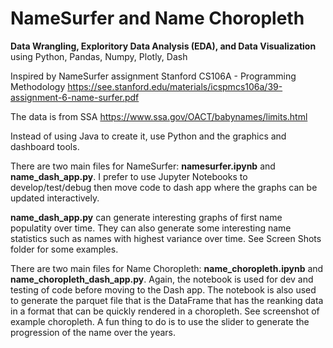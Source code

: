 # NameSurfer and Name Choropleth

**Data Wrangling, Exploritory Data Analysis (EDA), and Data Visualization** using Python, Pandas, Numpy, Plotly, Dash

Inspired by NameSurfer assignment Stanford CS106A - Programming Methodology <https://see.stanford.edu/materials/icspmcs106a/39-assignment-6-name-surfer.pdf>

The data is from SSA <https://www.ssa.gov/OACT/babynames/limits.html>

Instead of using Java to create it, use Python and the graphics and dashboard tools.

There are two main files for NameSurfer: **namesurfer.ipynb** and **name_dash_app.py**. I prefer to use Jupyter Notebooks to develop/test/debug then move code to dash app where the graphs can be updated interactively.

**name_dash_app.py** can generate interesting graphs of first name populatity over time. They can also generate some interesting name statistics such as names with highest variance over time. See Screen Shots folder for some examples.

There are two main files for Name Choropleth: **name_choropleth.ipynb** and **name_choropleth_dash_app.py**. Again, the notebook is used for dev and testing of code before moving to the Dash app. The notebook is also used to generate the parquet file that is the DataFrame that has the reanking data in a format that can be quickly rendered in a choropleth. See screenshot of example choropleth. A fun thing to do is to use the slider to generate the progression of the name over the years.
